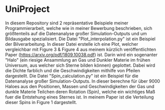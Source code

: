 # UniProject
In diesem Repository sind 2 repräsentative Beispiele meiner Programmierarbeit, welche wie
in meiner Bewerbung beschrieben, sich größtenteils auf die Datenanalyse großer
Simulation-Outputs und um Bildausgabe spezialisiert.
Die Datei "Plot_interpolation.py" ist ein Beispiel der Bilverarbeitung.
In dieser Datei erstelle ich eine Plot, welcher vergleichbar mit Figure 3 & Figure 4 aus
meinem kürzlich veröffentlichten Paper (https://arxiv.org/pdf/1809.10038.pdf) ist. Darin 
wird ein sogenanter "Halo" (ein riesige Ansammlung an Gas und Dunkler Materie im frühen 
Universum, aus welcher sich Sterne bilden können) geplottet. Dabei wird die Dichte farblich 
und die Geschwindigkeiten mithilfe von Pfeilen dargestellt.
Die Datei "Spin_calculation.py" ist ein Beispiel für die Datenanalyse großer 
Simulation-Outputs. In dieser berechne für über 9000 Haloes aus den Positionen, Massen und 
Geschwindigkeiten der Gas und dunkle Materie Teilchen deren Rotation (Spin), welche ein 
wichtiges Maß fuer die Entstehung eines Sternes ist. In meinem Paper ist die Verteilung dieser
Spins in Figure 1 dargestellt.
